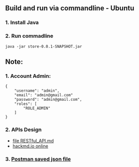## Build and run via commandline - Ubuntu

### 1. Install Java

### 2. Run commadline

```
java -jar store-0.0.1-SNAPSHOT.jar
```

## Note:

### 1. Account Admin:
```
{
    "username": "admin",
    "email": "admin@gmail.com"
    "password": "admin@gmail.com",
    "roles": [
        "ROLE_ADMIN"
    ]
}
```

### 2. APIs Design 

* [file RESTful_API.md](https://bitbucket.org/vietanhdev/isd.ict.20181-01/src/master/Project/eStoreManager-SERVER/RESTful_API.md)
* [hackmd.io online](https://hackmd.io/MmQywEhIQnSbyB25k17FeA?view)

### 3. [Postman saved json file](https://bitbucket.org/vietanhdev/isd.ict.20181-01/src/master/Project/eStoreManager-SERVER/Postman)